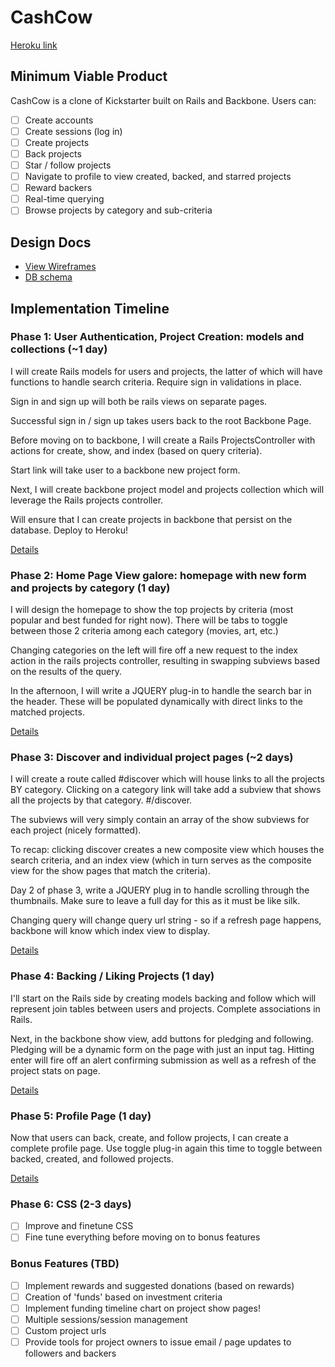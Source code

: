 # CashCow

[Heroku link][heroku]

[heroku]: http://TBD.herokuapp.com

## Minimum Viable Product
CashCow is a clone of Kickstarter built on Rails and Backbone. Users can:

<!-- This is a Markdown checklist. Use it to keep track of your progress! -->

- [ ] Create accounts
- [ ] Create sessions (log in)
- [ ] Create projects
- [ ] Back projects
- [ ] Star / follow projects
- [ ] Navigate to profile to view created, backed, and starred projects
- [ ] Reward backers
- [ ] Real-time querying
- [ ] Browse projects by category and sub-criteria

## Design Docs
* [View Wireframes][views]
* [DB schema][schema]

[views]: ./docs/views.md
[schema]: ./docs/schema.md

## Implementation Timeline

### Phase 1: User Authentication, Project Creation: models and collections (~1 day)
I will create Rails models for users and projects, the latter of which will have functions to handle search criteria.  Require sign in validations in place.

Sign in and sign up will both be rails views on separate pages.

Successful sign in / sign up takes users back to the root Backbone Page.

Before moving on to backbone, I will create a Rails ProjectsController with actions for create, show, and index (based on query criteria).

Start link will take user to a backbone new project form.

Next, I will create backbone project model and projects collection which will leverage the Rails projects controller.

Will ensure that I can create projects in backbone that persist on the database.  Deploy to Heroku!

[Details][phase-one]

### Phase 2: Home Page View galore: homepage with new form and projects by category (1 day)

I will design the homepage to show the top projects by criteria (most popular and best funded for right now).  There will be tabs to toggle between those 2 criteria among each category (movies, art, etc.)

Changing categories on the left will fire off a new request to the index action in the rails projects controller, resulting in swapping subviews based on the results of the query.

In the afternoon, I will write a JQUERY plug-in to handle the search bar in the header. These will be populated dynamically with direct links to the matched projects.

[Details][phase-two]

### Phase 3: Discover and individual project pages (~2 days)

I will create a route called #discover which will house links to all the projects BY category. Clicking on a category link will take add a subview that shows all the projects by that category. #/discover.

The subviews will very simply contain an array of the show subviews for each project (nicely formatted).

To recap: clicking discover creates a new composite view which houses the search criteria, and an index view (which in turn serves as the composite view for the show pages that match the criteria).

Day 2 of phase 3, write a JQUERY plug in to handle scrolling through the thumbnails.  Make sure to leave a full day for this as it must be like silk.

Changing query will change query url string - so if a refresh page happens, backbone will know which index view to display.

[Details][phase-three]

### Phase 4: Backing / Liking Projects (1 day)

I'll start on the Rails side by creating models backing and follow which will represent join tables between users and projects.  Complete associations in Rails.

Next, in the backbone show view, add buttons for pledging and following.  Pledging will be a dynamic form on the page with just an input tag.  Hitting enter will fire off an alert confirming submission as well as a refresh of the project stats on page.

[Details][phase-four]

### Phase 5: Profile Page (1 day)

Now that users can back, create, and follow projects, I can create a complete profile page.  Use toggle plug-in again this time to toggle between backed, created, and followed projects.

[Details][phase-five]

### Phase 6: CSS (2-3 days)
- [ ] Improve and finetune CSS
- [ ] Fine tune everything before moving on to bonus features

### Bonus Features (TBD)
- [ ] Implement rewards and suggested donations (based on rewards)
- [ ] Creation of 'funds' based on investment criteria
- [ ] Implement funding timeline chart on project show pages!
- [ ] Multiple sessions/session management
- [ ] Custom project urls
- [ ] Provide tools for project owners to issue email / page updates to followers and backers

[phase-one]: ./docs/phases/phase1.md
[phase-two]: ./docs/phases/phase2.md
[phase-three]: ./docs/phases/phase3.md
[phase-four]: ./docs/phases/phase4.md
[phase-five]: ./docs/phases/phase5.md
[phase-six]: TBD.md
